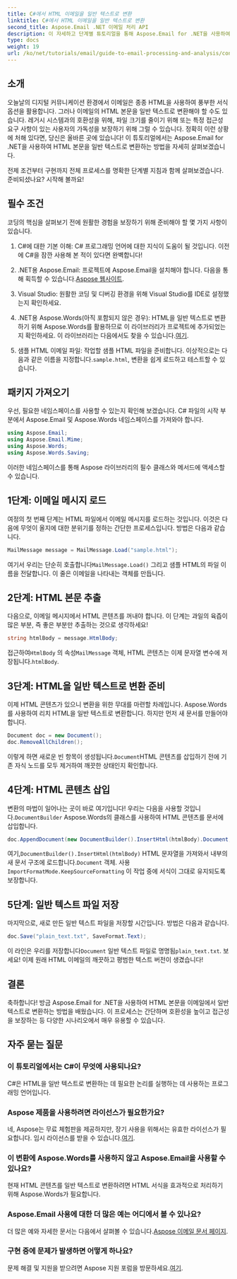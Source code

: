 ```yaml
---
title: C#에서 HTML 이메일을 일반 텍스트로 변환
linktitle: C#에서 HTML 이메일을 일반 텍스트로 변환
second_title: Aspose.Email .NET 이메일 처리 API
description: 이 자세하고 단계별 튜토리얼을 통해 Aspose.Email for .NET을 사용하여 HTML 이메일 본문을 일반 텍스트로 쉽게 변환하는 방법을 알아보세요.
type: docs
weight: 19
url: /ko/net/tutorials/email/guide-to-email-processing-and-analysis/convert-html-email-to-plain-text/
---
```

## 소개

오늘날의 디지털 커뮤니케이션 환경에서 이메일은 종종 HTML을 사용하여 풍부한 서식 옵션을 활용합니다. 그러나 이메일의 HTML 본문을 일반 텍스트로 변환해야 할 수도 있습니다. 레거시 시스템과의 호환성을 위해, 파일 크기를 줄이기 위해 또는 특정 접근성 요구 사항이 있는 사용자의 가독성을 보장하기 위해 그럴 수 있습니다. 정확히 이런 상황에 처해 있다면, 당신은 올바른 곳에 있습니다! 이 튜토리얼에서는 Aspose.Email for .NET을 사용하여 HTML 본문을 일반 텍스트로 변환하는 방법을 자세히 살펴보겠습니다. 

전제 조건부터 구현까지 전체 프로세스를 명확한 단계별 지침과 함께 살펴보겠습니다. 준비되셨나요? 시작해 볼까요!

## 필수 조건

코딩의 핵심을 살펴보기 전에 원활한 경험을 보장하기 위해 준비해야 할 몇 가지 사항이 있습니다.

1. C#에 대한 기본 이해: C# 프로그래밍 언어에 대한 지식이 도움이 될 것입니다. 이전에 C#을 잠깐 사용해 본 적이 있다면 완벽합니다!

2. .NET용 Aspose.Email: 프로젝트에 Aspose.Email을 설치해야 합니다. 다음을 통해 획득할 수 있습니다.[Aspose 웹사이트](https://releases.aspose.com/email/net/).

3. Visual Studio: 원활한 코딩 및 디버깅 환경을 위해 Visual Studio를 IDE로 설정했는지 확인하세요.

4.  .NET용 Aspose.Words(아직 포함되지 않은 경우): HTML을 일반 텍스트로 변환하기 위해 Aspose.Words를 활용하므로 이 라이브러리가 프로젝트에 추가되었는지 확인하세요. 이 라이브러리는 다음에서도 찾을 수 있습니다.[여기](https://releases.aspose.com/words/net/).

5.  샘플 HTML 이메일 파일: 작업할 샘플 HTML 파일을 준비합니다. 이상적으로는 다음과 같은 이름을 지정합니다.`sample.html`, 변환을 쉽게 로드하고 테스트할 수 있습니다.

## 패키지 가져오기

우선, 필요한 네임스페이스를 사용할 수 있는지 확인해 보겠습니다. C# 파일의 시작 부분에서 Aspose.Email 및 Aspose.Words 네임스페이스를 가져와야 합니다.

```csharp
using Aspose.Email;
using Aspose.Email.Mime;
using Aspose.Words;
using Aspose.Words.Saving;
```

이러한 네임스페이스를 통해 Aspose 라이브러리의 필수 클래스와 메서드에 액세스할 수 있습니다.

## 1단계: 이메일 메시지 로드

여정의 첫 번째 단계는 HTML 파일에서 이메일 메시지를 로드하는 것입니다. 이것은 다음에 무엇이 올지에 대한 분위기를 정하는 간단한 프로세스입니다. 방법은 다음과 같습니다.

```csharp
MailMessage message = MailMessage.Load("sample.html");
```

 여기서 우리는 단순히 호출합니다`MailMessage.Load()` 그리고 샘플 HTML의 파일 이름을 전달합니다. 이 줄은 이메일을 나타내는 객체를 만듭니다.

## 2단계: HTML 본문 추출

다음으로, 이메일 메시지에서 HTML 콘텐츠를 꺼내야 합니다. 이 단계는 과일의 육즙이 많은 부분, 즉 좋은 부분만 추출하는 것으로 생각하세요!

```csharp
string htmlBody = message.HtmlBody;
```

 접근하여`HtmlBody` 의 속성`MailMessage` 객체, HTML 콘텐츠는 이제 문자열 변수에 저장됩니다.`htmlBody`.

## 3단계: HTML을 일반 텍스트로 변환 준비

이제 HTML 콘텐츠가 있으니 변환을 위한 무대를 마련할 차례입니다. Aspose.Words를 사용하여 리치 HTML을 일반 텍스트로 변환합니다. 하지만 먼저 새 문서를 만들어야 합니다.

```csharp
Document doc = new Document();
doc.RemoveAllChildren();
```

 이렇게 하면 새로운 빈 항목이 생성됩니다.`Document`HTML 콘텐츠를 삽입하기 전에 기존 자식 노드를 모두 제거하여 깨끗한 상태인지 확인합니다.

## 4단계: HTML 콘텐츠 삽입

 변환의 마법이 일어나는 곳이 바로 여기입니다! 우리는 다음을 사용할 것입니다.`DocumentBuilder` Aspose.Words의 클래스를 사용하여 HTML 콘텐츠를 문서에 삽입합니다. 

```csharp
doc.AppendDocument(new DocumentBuilder().InsertHtml(htmlBody).Document, ImportFormatMode.KeepSourceFormatting);
```

 여기,`DocumentBuilder().InsertHtml(htmlBody)` HTML 문자열을 가져와서 내부의 새 문서 구조에 로드합니다.`Document` 객체. 사용`ImportFormatMode.KeepSourceFormatting` 이 작업 중에 서식이 그대로 유지되도록 보장합니다.

## 5단계: 일반 텍스트 파일 저장

마지막으로, 새로 만든 일반 텍스트 파일을 저장할 시간입니다. 방법은 다음과 같습니다.

```csharp
doc.Save("plain_text.txt", SaveFormat.Text);
```

 이 라인은 우리를 저장합니다`Document` 일반 텍스트 파일로 명명됨`plain_text.txt`. 보세요! 이제 원래 HTML 이메일의 깨끗하고 평범한 텍스트 버전이 생겼습니다!

## 결론

축하합니다! 방금 Aspose.Email for .NET을 사용하여 HTML 본문을 이메일에서 일반 텍스트로 변환하는 방법을 배웠습니다. 이 프로세스는 간단하며 호환성을 높이고 접근성을 보장하는 등 다양한 시나리오에서 매우 유용할 수 있습니다. 

## 자주 묻는 질문

### 이 튜토리얼에서는 C#이 무엇에 사용되나요?  
C#은 HTML을 일반 텍스트로 변환하는 데 필요한 논리를 실행하는 데 사용하는 프로그래밍 언어입니다.

### Aspose 제품을 사용하려면 라이선스가 필요한가요?  
 네, Aspose는 무료 체험판을 제공하지만, 장기 사용을 위해서는 유효한 라이선스가 필요합니다. 임시 라이선스를 받을 수 있습니다.[여기](https://purchase.conholdate.com/temporary-license/).

### 이 변환에 Aspose.Words를 사용하지 않고 Aspose.Email을 사용할 수 있나요?  
현재 HTML 콘텐츠를 일반 텍스트로 변환하려면 HTML 서식을 효과적으로 처리하기 위해 Aspose.Words가 필요합니다.

### Aspose.Email 사용에 대한 더 많은 예는 어디에서 볼 수 있나요?  
 더 많은 예와 자세한 문서는 다음에서 살펴볼 수 있습니다.[Aspose 이메일 문서 페이지](https://reference.aspose.com/email/net/).

### 구현 중에 문제가 발생하면 어떻게 하나요?  
 문제 해결 및 지원을 받으려면 Aspose 지원 포럼을 방문하세요.[여기](https://forum.aspose.com/c/email/12/).